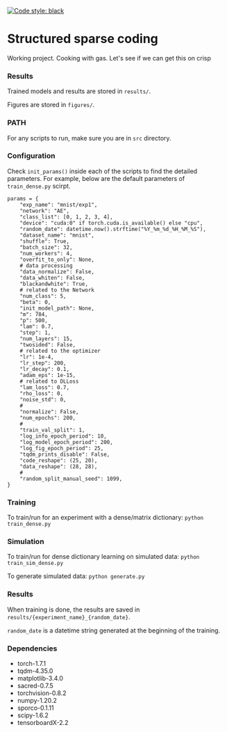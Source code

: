 [![Code style: black](https://img.shields.io/badge/code%20style-black-000000.svg)](https://github.com/ambv/black)

# Structured sparse coding

Working project. Cooking with gas. Let's see if we can get this on crisp

### Results

Trained models and results are stored in `results/`.

Figures are stored in `figures/`.

### PATH

For any scripts to run, make sure you are in `src` directory.

### Configuration


Check `init_params()` inside each of the scripts to find the detailed parameters. For example, below are the default parameters of `train_dense.py` scirpt.

```
params = {
    "exp_name": "mnist/exp1",
    "network": "AE",
    "class_list": [0, 1, 2, 3, 4],
    "device": "cuda:0" if torch.cuda.is_available() else "cpu",
    "random_date": datetime.now().strftime("%Y_%m_%d_%H_%M_%S"),
    "dataset_name": "mnist",
    "shuffle": True,
    "batch_size": 32,
    "num_workers": 4,
    "overfit_to_only": None,
    # data processing
    "data_normalize": False,
    "data_whiten": False,
    "blackandwhite": True,
    # related to the Network
    "num_class": 5,
    "beta": 0,
    "init_model_path": None,
    "m": 784,
    "p": 500,
    "lam": 0.7,
    "step": 1,
    "num_layers": 15,
    "twosided": False,
    # related to the optimizer
    "lr": 1e-4,
    "lr_step": 200,
    "lr_decay": 0.1,
    "adam_eps": 1e-15,
    # related to DLLoss
    "lam_loss": 0.7,
    "rho_loss": 0,
    "noise_std": 0,
    #
    "normalize": False,
    "num_epochs": 200,
    #
    "train_val_split": 1,
    "log_info_epoch_period": 10,
    "log_model_epoch_period": 200,
    "log_fig_epoch_period": 25,
    "tqdm_prints_disable": False,
    "code_reshape": (25, 20),
    "data_reshape": (28, 28),
    #
    "random_split_manual_seed": 1099,
}

```

### Training

To train/run for an experiment with a dense/matrix dictionary: `python train_dense.py`


### Simulation

To train/run for dense dictionary learning on simulated data: `python train_sim_dense.py`


To generate simulated data: `python generate.py`

### Results

When training is done, the results are saved in `results/{experiment_name}_{random_date}`.

`random_date` is a datetime string generated at the beginning of the training.

### Dependencies

* torch-1.7.1
* tqdm-4.35.0
* matplotlib-3.4.0
* sacred-0.7.5
* torchvision-0.8.2
* numpy-1.20.2
* sporco-0.1.11
* scipy-1.6.2
* tensorboardX-2.2
